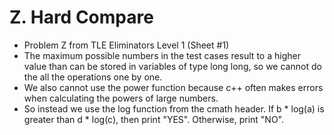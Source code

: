 # Z. Hard Compare

* Problem Z from TLE Eliminators Level 1 (Sheet #1)
* The maximum possible numbers in the test cases result to a higher value than can be stored in variables of type long long, so we cannot do the all the operations one by one.
* We also cannot use the power function because c++ often makes errors when calculating the powers of large numbers.
* So instead we use the log function from the cmath header. If b * log(a) is greater than d * log(c), then print "YES". Otherwise, print "NO".